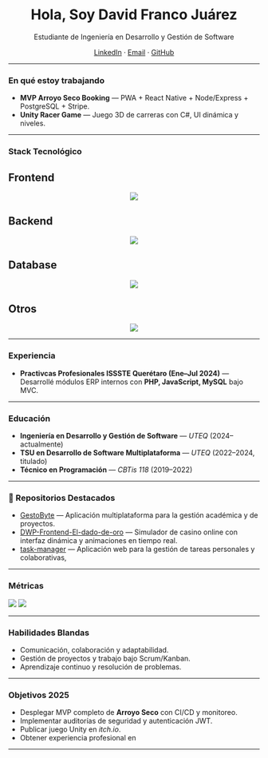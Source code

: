 


<h1 align="center">Hola, Soy David Franco Juárez</h1>
<p align="center">Estudiante de Ingeniería en Desarrollo y Gestión de Software 
</p>
<p align="center">
  <a href="https://www.linkedin.com/in/david-franco-juarez-b208b6352/">LinkedIn</a> ·
  <a href="mailto:davidfrancojuarez07@gmail.com">Email</a> ·
  <a href="https://github.com/franco-04">GitHub</a>
</p>

---

### En qué estoy trabajando
- **MVP Arroyo Seco Booking** — PWA + React Native + Node/Express + PostgreSQL + Stripe.
- **Unity Racer Game** — Juego 3D de carreras con C#, UI dinámica y niveles.


---

### Stack Tecnológico
## Frontend
<p align="center">
  <a href="https://skillicons.dev">
    <img src="https://skillicons.dev/icons?i=js,html,css,react,vite,php" />
  </a>
</p>

## Backend
<p align="center">
  <a href="https://skillicons.dev">
    <img src="https://skillicons.dev/icons?i=php,js,nodejs" />
  </a>
</p>

## Database
<p align="center">
  <a href="https://skillicons.dev">
    <img src="https://skillicons.dev/icons?i=mysql,mongodb,firebase,postgres" />
  </a>
</p>

## Otros
<p align="center">
  <a href="https://skillicons.dev">
    <img src="https://skillicons.dev/icons?i=github,git,githubactions,docker,figma,latex,discord,gcp,postman,unity" />
  </a>
</p>

---

### Experiencia
- **Practivcas Profesionales ISSSTE Querétaro (Ene–Jul 2024)** — Desarrollé módulos ERP internos con **PHP, JavaScript, MySQL** bajo MVC.
---

### Educación
- **Ingeniería en Desarrollo y Gestión de Software** — *UTEQ* (2024–actualmente)
- **TSU en Desarrollo de Software Multiplataforma** — *UTEQ* (2022–2024, titulado)
- **Técnico en Programación** — *CBTis 118* (2019–2022)

---

### 📌 Repositorios Destacados
- [GestoByte](https://github.com/franco-04/GestoByte) — Aplicación multiplataforma para la gestión académica y de proyectos.
- [DWP-Frontend-El-dado-de-oro](https://github.com/franco-04/DWP-Frontend-El-dado-de-oro) — 
Simulador de casino online con interfaz dinámica y animaciones en tiempo real.
- [task-manager](https://github.com/franco-04/task-manager) — Aplicación web para la gestión de tareas personales y colaborativas,

---

### Métricas
<p>
  <img src="https://github-readme-stats.vercel.app/api?username=franco-04&show_icons=true&theme=radical" />
  <img src="https://github-readme-stats.vercel.app/api/top-langs/?username=franco-04&layout=compact&theme=radical" />
</p>

---

### Habilidades Blandas
- Comunicación, colaboración y adaptabilidad.
- Gestión de proyectos y trabajo bajo Scrum/Kanban.
- Aprendizaje continuo y resolución de problemas.

---

### Objetivos 2025
- Desplegar MVP completo de **Arroyo Seco** con CI/CD y monitoreo.
- Implementar auditorías de seguridad y autenticación JWT.
- Publicar juego Unity en *itch.io*.
- Obtener experiencia profesional en 

---


